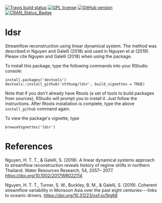 <!-- badges: start -->
[![Travis build status](https://travis-ci.org/ntthung/ldsr.svg?branch=master)](https://travis-ci.org/ntthung/ldsr)
[![GPL license](https://img.shields.io/badge/License-GPL-blue.svg)](http://perso.crans.org/besson/LICENSE.html)
[![GitHub version](https://badge.fury.io/gh/ntthung%2Fldsr.svg)](https://badge.fury.io/gh/ntthung%2Fldsr)
[![CRAN_Status_Badge](https://www.r-pkg.org/badges/version/ldsr)](https://cran.r-project.org/package=ldsr)
<!-- badges: end -->


# ldsr

Streamflow reconstruction using linear dynamical system. The method was described in Nguyen and Galelli (2018) and used in Nguyen et al (2019). Please cite Nguyen and Galelli (2018) when using the package.

To install this package, type the following commands into your RStudio console:

```
install.packages('devtools')
devtools::install_github('ntthung/ldsr', build_vignettes = TRUE)
```

Note that if you don't already have Rtools (a set of tools to build packages from sources), RStudio will prompt you to install it. Just follow the instructions. After Rtools installation is complete, type the above `install_github` command again.

To view the package's vignette, type

`browseVignettes('ldsr')`

# References

Nguyen, H. T. T., & Galelli, S. (2018). A linear dynamical systems approach to streamflow reconstruction reveals history of regime shifts in northern Thailand. Water Resources Research, 54, 2057– 2077. https://doi.org/10.1002/2017WR022114 

Nguyen, H. T. T., Turner, S. W., Buckley, B. M., & Galelli, S. (2019). Coherent streamflow variability in Monsoon Asia over the past eight centuries---links to oceanic drivers. https://doi.org/10.31223/osf.io/5tg68
